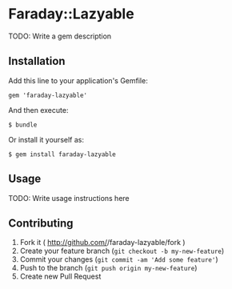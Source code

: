 # Faraday::Lazyable

TODO: Write a gem description

## Installation

Add this line to your application's Gemfile:

    gem 'faraday-lazyable'

And then execute:

    $ bundle

Or install it yourself as:

    $ gem install faraday-lazyable

## Usage

TODO: Write usage instructions here

## Contributing

1. Fork it ( http://github.com/<my-github-username>/faraday-lazyable/fork )
2. Create your feature branch (`git checkout -b my-new-feature`)
3. Commit your changes (`git commit -am 'Add some feature'`)
4. Push to the branch (`git push origin my-new-feature`)
5. Create new Pull Request

